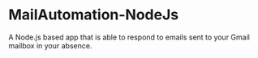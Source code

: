 # MailAutomation-NodeJs
A Node.js based app that is able to respond to emails sent to your Gmail mailbox in your absence.
